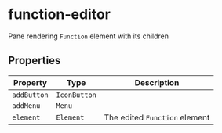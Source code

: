 # function-editor

Pane rendering `Function` element with its children

## Properties

| Property    | Type         | Description                   |
|-------------|--------------|-------------------------------|
| `addButton` | `IconButton` |                               |
| `addMenu`   | `Menu`       |                               |
| `element`   | `Element`    | The edited `Function` element |
